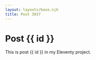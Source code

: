 ```yaml
---
layout: layouts/base.njk
title: Post 3937
---
```


# Post {{ id }}

This is post {{ id }} in my Eleventy project.
